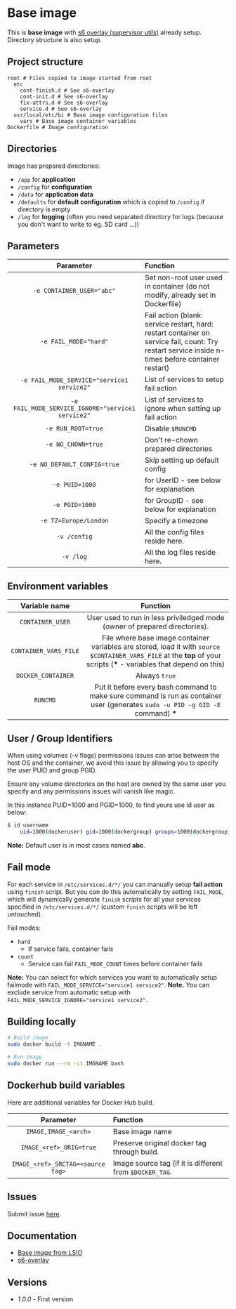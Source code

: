 # Base image

This is **base image** with [s6 overlay (supervisor utils)](https://github.com/just-containers/s6-overlay) already setup. Directory structure is also setup.

## Project structure

```
root # Files copied to image started from root
  etc
    cont-finish.d # See s6-overlay
    cont-init.d # See s6-overlay
    fix-attrs.d # See s6-overlay
    service.d # See s6-overlay
  usr/local/etc/bi # Base image configuration files
    vars # Base image container variables
Dockerfile # Image configuration
```

## Directories

Image has prepared directories:

- `/app` for **application**
- `/config` for **configuration**
- `/data` for **application data**
- `/defaults` for **default configuration** which is copied to `/config` if directory is empty
- `/log` for **logging** (often you need separated directory for logs (because you don't want to write to eg. SD card ...))

## Parameters

|**Parameter**|**Function**|
|:-----------:|:-----------|
|`-e CONTAINER_USER="abc"`|Set non-root user used in container (do not modify, already set in Dockerfile)|
|`-e FAIL_MODE="hard"`|Fail action (blank: service restart, hard: restart container on service fail, count: Try restart service inside n-times before container restart)|
|`-e FAIL_MODE_SERVICE="service1 service2"`|List of services to setup fail action|
|`-e FAIL_MODE_SERVICE_IGNORE="service1 service2"`|List of services to ignore when setting up fail action|
|`-e RUN_ROOT=true`|Disable `$RUNCMD`|
|`-e NO_CHOWN=true`|Don't re-chown prepared directories|
|`-e NO_DEFAULT_CONFIG=true`|Skip setting up default config|
|`-e PUID=1000`|for UserID - see below for explanation|
|`-e PGID=1000`|for GroupID - see below for explanation|
|`-e TZ=Europe/London`|Specify a timezone|
|`-v /config`|All the config files reside here.|
|`-v /log`|All the log files reside here.|

## Environment variables

|**Variable name**|**Function**|
|:---------------:|:----------:|
|`CONTAINER_USER`|User used to run in less priviledged mode (owner of prepared directories).|
|`CONTAINER_VARS_FILE`|File where base image container variables are stored, load it with `source $CONTAINER_VARS_FILE` at the **top** of your scripts (**\*** - variables that depend on this)|
|`DOCKER_CONTAINER`|Always `true`|
|`RUNCMD`|Put it before every bash command to make sure command is run as container user (generates `sudo -u PID -g GID -E` command) **\***|

## User / Group Identifiers

When using volumes (-v flags) permissions issues can arise between the host OS and the container, we avoid this issue by allowing you to specify the user PUID and group PGID.  

Ensure any volume directories on the host are owned by the same user you specify and any permissions issues will vanish like magic.  

In this instance PUID=1000 and PGID=1000, to find yours use id user as below:  

``` bash
$ id username
    uid=1000(dockeruser) gid=1000(dockergroup) groups=1000(dockergroup)
```

**Note:** Default user is in most cases named **abc**.  

## Fail mode

For each service in `/etc/services.d/*/` you can manually setup **fail action** using `finish` script. But you can do this automatically by setting `FAIL_MODE`, which will dynamically generate `finish` scripts for all your services specified in `/etc/services.d/*/` (custom `finish` scripts will be left untouched).

Fail modes:

- `hard`
  - If service fails, container fails
- `count`
  - Service can fail `FAIL_MODE_COUNT` times before container fails

**Note:** You can select for which services you want to automatically setup failmode with `FAIL_MODE_SERVICE="service1 service2"`.
**Note.** You can exclude service from automatic setup with `FAIL_MODE_SERVICE_IGNORE="service1 service2"`.

## Building locally

``` bash
# Build image
sudo docker build -t IMGNAME .

# Run image
sudo docker run --rm -it IMGNAME bash
```

## Dockerhub build variables

Here are additional variables for Docker Hub build.

|**Parameter**|**Function**|
|:-----------:|:-----------|
|`IMAGE,IMAGE_<arch>`|Base image name|
|`IMAGE_<ref>_ORIG=true`|Preserve original docker tag through build.|
|`IMAGE_<ref>_SRCTAG=<source tag>`|Image source tag (if it is different from `$DOCKER_TAG`.|

## Issues

Submit issue [here](https://github.com/SloCompTech/docker-baseimage/issues).  

## Documentation

- [Base image from LSIO](https://github.com/linuxserver/docker-baseimage-alpine/blob/master/Dockerfile.aarch64)
- [s6-overlay](https://github.com/just-containers/s6-overlay)

## Versions

- *1.0.0* - First version
